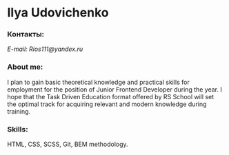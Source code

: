 # Ilya Udovichenko

### Контакты:

_E-mail: Rios111@yandex.ru_

### About me:

I plan to gain basic theoretical knowledge and practical skills for employment for the position of Junior Frontend Developer during the year. I hope that the Task Driven Education format offered by RS School will set the optimal track for acquiring relevant and modern knowledge during training.

### Skills:

HTML, CSS, SCSS, Git, BEM methodology.
